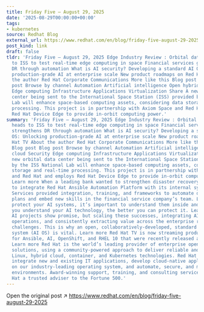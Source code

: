 ```yaml
---
title: Friday Five — August 29, 2025
date: '2025-08-29T00:00:00+00:00'
tags:
- kubernetes
source: Redhat Blog
external_url: https://www.redhat.com/en/blog/friday-five-august-29-2025
post_kind: link
draft: false
tldr: 'Friday Five — August 29, 2025 Edge Industry Review : Orbital data center heads
  to ISS to test real-time edge computing in space Financial services giant strengthens
  DR through automation What is AI security? Developing a standard AI OS: Unlocking
  production-grade AI at enterprise scale New product roadmaps on Red Hat TV About
  the author Red Hat Corporate Communications More like this Blog post Blog post Blog
  post Browse by channel Automation Artificial intelligence Open hybrid cloud Security
  Edge computing Infrastructure Applications Virtualization Share A new orbital data
  center being sent to the International Space Station (ISS) provided by the ISS National
  Lab will enhance space-based computing assets, considering data storage and real-time
  processing. This project is in partnership with Axiom Space and Red Hat and employs
  Red Hat Device Edge to provide in-orbit computing power.'
summary: 'Friday Five — August 29, 2025 Edge Industry Review : Orbital data center
  heads to ISS to test real-time edge computing in space Financial services giant
  strengthens DR through automation What is AI security? Developing a standard AI
  OS: Unlocking production-grade AI at enterprise scale New product roadmaps on Red
  Hat TV About the author Red Hat Corporate Communications More like this Blog post
  Blog post Blog post Browse by channel Automation Artificial intelligence Open hybrid
  cloud Security Edge computing Infrastructure Applications Virtualization Share A
  new orbital data center being sent to the International Space Station (ISS) provided
  by the ISS National Lab will enhance space-based computing assets, considering data
  storage and real-time processing. This project is in partnership with Axiom Space
  and Red Hat and employs Red Hat Device Edge to provide in-orbit computing power.
  Learn more When a leading bank wanted to strengthen disaster recovery, it decided
  to integrate Red Hat Ansible Automation Platform with its internal system. Red Hat
  Services provided integration, training, and frameworks to automate disaster recovery
  plans and embed new skills in the financial service company’s team. Learn more To
  protect your AI systems, it’s important to understand them inside and out. The more
  you understand your AI technology, the better you can protect it. Learn more Many
  AI projects show promise, but scaling these successes, integrating AI into core
  operations, and consistently extracting value across the enterprise remain significant
  challenges. This is why an open, collaboratively-developed, standard AI operating
  system (AI OS) is vital. Learn more Red Hat TV is now streaming product roadmaps
  for Ansible, AI, OpenShift, and RHEL 10 that were recently released at Red Hat Summit.
  Learn more Red Hat is the world’s leading provider of enterprise open source software
  solutions, using a community-powered approach to deliver reliable and high-performing
  Linux, hybrid cloud, container, and Kubernetes technologies. Red Hat helps customers
  integrate new and existing IT applications, develop cloud-native applications, standardize
  on our industry-leading operating system, and automate, secure, and manage complex
  environments. Award-winning support, training, and consulting services make Red
  Hat a trusted adviser to the Fortune 500.'
---
```

Open the original post ↗ https://www.redhat.com/en/blog/friday-five-august-29-2025
